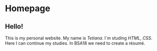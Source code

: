 # Homepage
## Hello! 
This is my personal website. My name is *Tetiana*. I`m studing *HTML*, *CSS*. Here I can continue my studies. In BSA18 we need to create a résumé.
